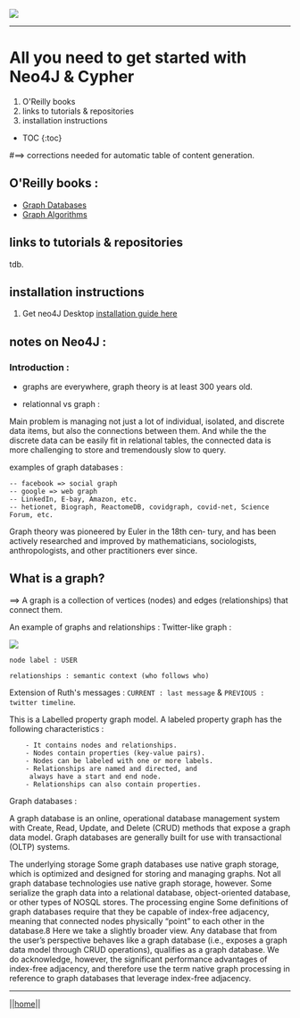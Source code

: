 ![](/home/Logo_horizontal.png)

****

# All you need to get started with Neo4J & Cypher

1. O'Reilly books
2. links to tutorials & repositories
3. installation instructions

* TOC {:toc}

#==> corrections needed for automatic table of content generation.


## O'Reilly books : 
- [Graph Databases](/Neo4J_Cypher_resources/OreillyGraphDatabases)
- [Graph Algorithms](/Neo4J_Cypher_resources/Neo4j_Graph_Algorithms.pdf)

## links to tutorials & repositories
tdb.

## installation instructions

1. Get neo4J Desktop  [installation guide here](https://neo4j.com/download-thanks-desktop/?edition=desktop&flavour=unix&release=1.2.8&offline=true)

## notes on Neo4J :

### Introduction : 

- graphs are everywhere, graph theory is at least 300 years old. 

- relationnal vs graph :

Main problem is managing not just a lot of individual, isolated, and discrete data items, but also the connections between them. And while the the discrete data can  be easily fit in relational tables, the connected data is more challenging to store and tremendously slow to query.

examples of graph databases :

    -- facebook => social graph
    -- google => web graph
    -- LinkedIn, E-bay, Amazon, etc.
    -- hetionet, Biograph, ReactomeDB, covidgraph, covid-net, Science Forum, etc. 

Graph theory was pioneered by Euler in the 18th cen‐ tury, and has been actively researched and improved by mathematicians, sociologists, anthropologists, and other practitioners ever since.

## What is a graph? 

==> A graph is a collection of vertices (nodes) and edges (relationships) that connect them.
 
 An example of graphs and relationships : Twitter-like graph :

 ![](/path/to/fig2a)


 `node label : USER`

 `relationships : semantic context (who follows who)`

Extension of Ruth's messages : `CURRENT : last message` & `PREVIOUS : twitter timeline`.

This is a Labelled property graph model. 
 A labeled property graph has the following characteristics :

        - It contains nodes and relationships. 
        - Nodes contain properties (key-value pairs). 
        - Nodes can be labeled with one or more labels.
        - Relationships are named and directed, and
         always have a start and end node. 
        - Relationships can also contain properties.


Graph databases : 

A graph database is an online, operational database management system with Create, Read, Update, and Delete (CRUD) methods that expose a graph data model. Graph databases are generally built for use with transactional (OLTP) systems.

The underlying storage Some graph databases use native graph storage, which is optimized and designed for storing and managing graphs. Not all graph database technologies use native graph storage, however. Some serialize the graph data into a relational database, object-oriented database, or other types of NOSQL stores.
The processing engine
Some definitions of graph databases require that they be capable of index-free adjacency, meaning that connected nodes physically “point” to each other in the database.8
Here we take a slightly broader view. Any database that from the user’s
perspective behaves like a graph database (i.e., exposes a graph data model through CRUD operations), qualifies as a graph database. We do acknowledge, however, the significant performance advantages of index-free adjacency, and therefore use the term native graph processing in reference to graph databases that leverage index-free adjacency.
****
||[home](https://whitelabgx.github.io/home/)||



